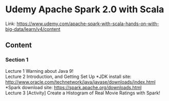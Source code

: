 # Udemy Apache Spark 2.0 with Scala
Link: https://www.udemy.com/apache-spark-with-scala-hands-on-with-big-data/learn/v4/content

## Content
### Section 1
Lecture 1 Warning about Java 9!
<br>
Lecture 2 Introduction, and Getting Set Up 
 *JDK install site: http://www.oracle.com/technetwork/java/javase/downloads/index.html <br>
 *Spark download site: https://spark.apache.org/downloads.html
<br>
Lecture 3 [Activity] Create a Histogram of Real Movie Ratings with Spark!
